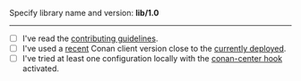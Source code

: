 Specify library name and version:  **lib/1.0**

<!-- This is also a good place to share with all of us **why you are submitting this PR** (specially if it is a new addition to ConanCenter): is it a dependency of other libraries you want to package? Are you the author of the library? Thanks! -->


---

- [ ] I've read the [contributing guidelines](https://github.com/conan-io/conan-center-index/blob/master/CONTRIBUTING.md).
- [ ] I've used a [recent](https://github.com/conan-io/conan/releases/latest) Conan client version close to the [currently deployed](https://github.com/conan-io/conan-center-index/blob/docs/recent-client/.c3i/config_v1.yml#L6).
- [ ] I've tried at least one configuration locally with the [conan-center hook](https://github.com/conan-io/hooks.git) activated.
